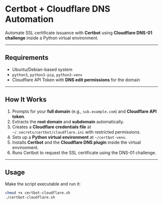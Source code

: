 # Certbot + Cloudflare DNS Automation

Automate SSL certificate issuance with **Certbot** using **Cloudflare DNS-01 challenge** inside a Python virtual environment.  

---

## Requirements

- Ubuntu/Debian-based system  
- `python3`, `python3-pip`, `python3-venv`  
- Cloudflare API Token with **DNS edit permissions** for the domain  

---

## How It Works

1. Prompts for your **full domain** (e.g., `sub.example.com`) and **Cloudflare API token**.  
2. Extracts the **root domain** and **subdomain** automatically.  
3. Creates a **Cloudflare credentials file** at `~/.secrets/certbot/cloudflare.ini` with restricted permissions.  
4. Sets up a **Python virtual environment** at `~/certbot-venv`.  
5. Installs **Certbot** and the **Cloudflare DNS plugin** inside the virtual environment.  
6. Runs Certbot to request the SSL certificate using the DNS-01 challenge.  

---

## Usage

Make the script executable and run it:

```bash
chmod +x certbot-cloudflare.sh
./certbot-cloudflare.sh
